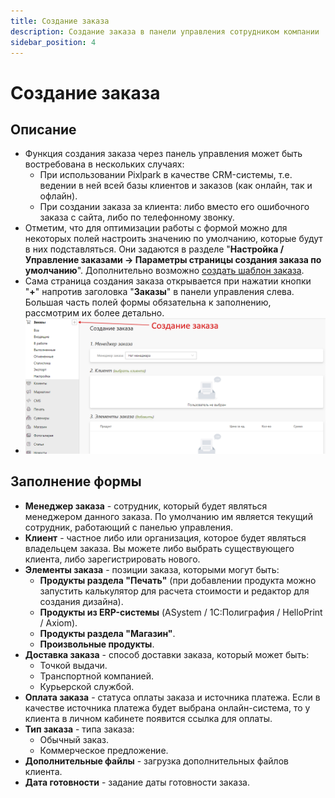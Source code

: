 ```yaml
---
title: Создание заказа
description: Создание заказа в панели управления сотрудником компании
sidebar_position: 4
---
```


# Создание заказа
## Описание
* Функция создания заказа через панель управления может быть востребована в нескольких случаях:
    + При использовании Pixlpark в качестве CRM-системы, т.е. ведении в ней всей базы клиентов и заказов (как онлайн, так и офлайн).
    + При создании заказа за клиента: либо вместо его ошибочного заказа с сайта, либо по телефонному звонку.
* Отметим, что для оптимизации работы с формой можно для некоторых полей настроить значению по умолчанию, которые  будут в них подставляться. Они задаются в разделе "__Настройка / Управление заказами → Параметры страницы создания заказа по умолчанию__". Дополнительно возможно [создать шаблон заказа](/orders/create-order-template).
* Сама страница создания заказа открывается  при нажатии кнопки "__+__" напротив заголовка "__Заказы__" в панели управления слева. Большая часть полей формы обязательна к заполнению, рассмотрим их более детально.
* ![](../_media/order/order-create.png ':size=80%')

## Заполнение формы
* __Менеджер заказа__ - сотрудник, который будет являться менеджером данного заказа. По умолчанию им является текущий сотрудник, работающий с панелью управления.
* __Клиент__ - частное либо или организация, которое будет являться владельцем заказа. Вы можете либо выбрать существующего клиента, либо зарегистрировать нового.
* __Элементы заказа__ - позиции заказа, которыми могут быть:
    + __Продукты раздела "Печать"__ (при добавлении продукта можно запустить калькулятор для расчета стоимости и редактор для создания дизайна).
    + __Продукты из ERP-системы__ (ASystem / 1С:Полиграфия / HelloPrint / Axiom).
    + __Продукты раздела "Магазин"__.
    + __Произвольные продукты__.
* __Доставка заказа__ - способ доставки заказа, который может быть:
     + Точкой выдачи.
     + Транспортной компанией.
     + Курьерской службой.
* __Оплата заказа__ - статуса оплаты заказа и источника платежа. Если в качестве источника платежа будет выбрана онлайн-система, то у клиента в личном кабинете появится ссылка для оплаты.
* __Тип заказа__ - типа заказа:
    + Обычный заказ.
    + Коммерческое предложение.
* __Дополнительные файлы__ - загрузка дополнительных файлов клиента.
* __Дата готовности__ - задание даты готовности заказа.
